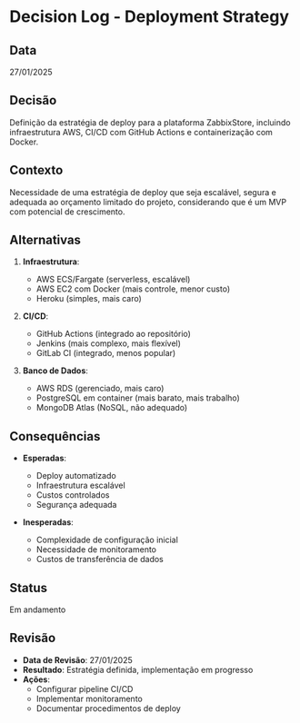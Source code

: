 # Decision Log - Deployment Strategy

## Data
27/01/2025

## Decisão
Definição da estratégia de deploy para a plataforma ZabbixStore, incluindo infraestrutura AWS, CI/CD com GitHub Actions e containerização com Docker.

## Contexto
Necessidade de uma estratégia de deploy que seja escalável, segura e adequada ao orçamento limitado do projeto, considerando que é um MVP com potencial de crescimento.

## Alternativas
1. **Infraestrutura**:
   - AWS ECS/Fargate (serverless, escalável)
   - AWS EC2 com Docker (mais controle, menor custo)
   - Heroku (simples, mais caro)

2. **CI/CD**:
   - GitHub Actions (integrado ao repositório)
   - Jenkins (mais complexo, mais flexível)
   - GitLab CI (integrado, menos popular)

3. **Banco de Dados**:
   - AWS RDS (gerenciado, mais caro)
   - PostgreSQL em container (mais barato, mais trabalho)
   - MongoDB Atlas (NoSQL, não adequado)

## Consequências
- **Esperadas**: 
  - Deploy automatizado
  - Infraestrutura escalável
  - Custos controlados
  - Segurança adequada

- **Inesperadas**: 
  - Complexidade de configuração inicial
  - Necessidade de monitoramento
  - Custos de transferência de dados

## Status
Em andamento

## Revisão
- **Data de Revisão**: 27/01/2025
- **Resultado**: Estratégia definida, implementação em progresso
- **Ações**: 
  - Configurar pipeline CI/CD
  - Implementar monitoramento
  - Documentar procedimentos de deploy
